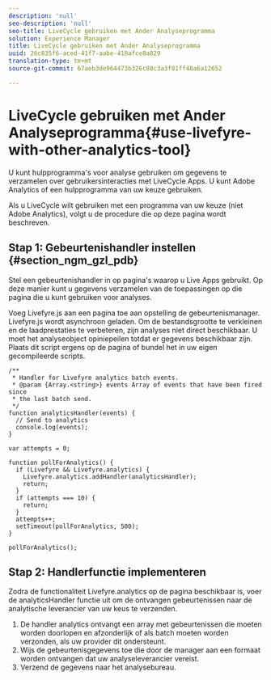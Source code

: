 ```yaml
---
description: 'null'
seo-description: 'null'
seo-title: LiveCycle gebruiken met Ander Analyseprogramma
solution: Experience Manager
title: LiveCycle gebruiken met Ander Analyseprogramma
uuid: 26c835f6-aced-41f7-aabe-418afce8a829
translation-type: tm+mt
source-git-commit: 67aeb3de964473b326c88c3a3f81ff48a6a12652

---
```



# LiveCycle gebruiken met Ander Analyseprogramma{#use-livefyre-with-other-analytics-tool}

U kunt hulpprogramma&#39;s voor analyse gebruiken om gegevens te verzamelen over gebruikersinteracties met LiveCycle Apps. U kunt Adobe Analytics of een hulpprogramma van uw keuze gebruiken.

Als u LiveCycle wilt gebruiken met een programma van uw keuze (niet Adobe Analytics), volgt u de procedure die op deze pagina wordt beschreven.

## Stap 1: Gebeurtenishandler instellen {#section_ngm_gzl_pdb}

Stel een gebeurtenishandler in op pagina&#39;s waarop u Live Apps gebruikt. Op deze manier kunt u gegevens verzamelen van de toepassingen op die pagina die u kunt gebruiken voor analyses.

Voeg Livefyre.js aan een pagina toe aan opstelling de gebeurtenismanager. Livefyre.js wordt asynchroon geladen. Om de bestandsgrootte te verkleinen en de laadprestaties te verbeteren, zijn analyses niet direct beschikbaar. U moet het analyseobject opiniepeilen totdat er gegevens beschikbaar zijn. Plaats dit script ergens op de pagina of bundel het in uw eigen gecompileerde scripts.

```
/** 
 * Handler for Livefyre analytics batch events. 
 * @param {Array.<string>} events Array of events that have been fired since 
 * the last batch send. 
 */ 
function analyticsHandler(events) { 
  // Send to analytics 
  console.log(events); 
} 
 
var attempts = 0; 
 
function pollForAnalytics() { 
  if (Livefyre && Livefyre.analytics) { 
    Livefyre.analytics.addHandler(analyticsHandler); 
    return; 
  } 
  if (attempts === 10) { 
    return; 
  } 
  attempts++; 
  setTimeout(pollForAnalytics, 500); 
} 
 
pollForAnalytics(); 
```

## Stap 2: Handlerfunctie implementeren

Zodra de functionaliteit Livefyre.analytics op de pagina beschikbaar is, voer de analyticsHandler functie uit om de ontvangen gebeurtenissen naar de analytische leverancier van uw keus te verzenden.

1. De handler analytics ontvangt een array met gebeurtenissen die moeten worden doorlopen en afzonderlijk of als batch moeten worden verzonden, als uw provider dit ondersteunt.
1. Wijs de gebeurtenisgegevens toe die door de manager aan een formaat worden ontvangen dat uw analyseleverancier vereist.
1. Verzend de gegevens naar het analysebureau.

